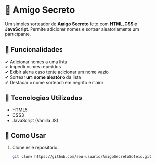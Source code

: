 # 🎁 Amigo Secreto

Um simples sorteador de **Amigo Secreto** feito com **HTML, CSS e JavaScript**. Permite adicionar nomes e sortear aleatoriamente um participante.

## 📌 Funcionalidades

✔ Adicionar nomes a uma lista  
✔ Impedir nomes repetidos  
✔ Exibir alerta caso tente adicionar um nome vazio  
✔ Sortear **um nome aleatório** da lista  
✔ Destacar o nome sorteado em negrito e maior  

## 🚀 Tecnologias Utilizadas

- HTML5  
- CSS3  
- JavaScript (Vanilla JS)

## 🎯 Como Usar

1. Clone este repositório:
   ```sh
   git clone https://github.com/seu-usuario/AmigoSecretoSoteio.git
